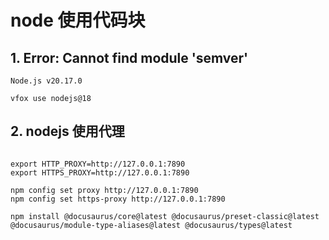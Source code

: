 # node 使用代码块

## 1. Error: Cannot find module 'semver'

```text
Node.js v20.17.0

```

```shell
vfox use nodejs@18
```

## 2. nodejs 使用代理

```shell

export HTTP_PROXY=http://127.0.0.1:7890
export HTTPS_PROXY=http://127.0.0.1:7890

npm config set proxy http://127.0.0.1:7890
npm config set https-proxy http://127.0.0.1:7890

npm install @docusaurus/core@latest @docusaurus/preset-classic@latest @docusaurus/module-type-aliases@latest @docusaurus/types@latest
```